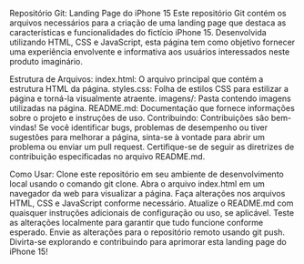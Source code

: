 Repositório Git: Landing Page do iPhone 15
Este repositório Git contém os arquivos necessários para a criação de uma landing page que destaca as características e funcionalidades do fictício iPhone 15. Desenvolvida utilizando HTML, CSS e JavaScript, esta página tem como objetivo fornecer uma experiência envolvente e informativa aos usuários interessados neste produto imaginário.

Estrutura de Arquivos:
index.html: O arquivo principal que contém a estrutura HTML da página.
styles.css: Folha de estilos CSS para estilizar a página e torná-la visualmente atraente.
imagens/: Pasta contendo imagens utilizadas na página.
README.md: Documentação que fornece informações sobre o projeto e instruções de uso.
Contribuindo:
Contribuições são bem-vindas! Se você identificar bugs, problemas de desempenho ou tiver sugestões para melhorar a página, sinta-se à vontade para abrir um problema ou enviar um pull request. Certifique-se de seguir as diretrizes de contribuição especificadas no arquivo README.md.

Como Usar:
Clone este repositório em seu ambiente de desenvolvimento local usando o comando git clone.
Abra o arquivo index.html em um navegador da web para visualizar a página.
Faça alterações nos arquivos HTML, CSS e JavaScript conforme necessário.
Atualize o README.md com quaisquer instruções adicionais de configuração ou uso, se aplicável.
Teste as alterações localmente para garantir que tudo funcione conforme esperado.
Envie as alterações para o repositório remoto usando git push.
Divirta-se explorando e contribuindo para aprimorar esta landing page do iPhone 15!

